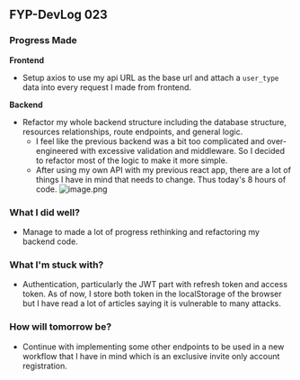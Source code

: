 ## FYP-DevLog 023

### Progress Made
**Frontend**
+ Setup axios to use my api URL as the base url  and attach a `user_type` data into every request I made from frontend. 

**Backend**
+ Refactor my whole backend structure including the database structure, resources relationships, route endpoints, and general logic.
     + I feel like the previous backend was a bit too complicated and over-engineered with excessive validation and middleware. So I decided to refactor most of the logic to make it more simple.
     + After using my own API with my previous react app, there are a lot of things I have in mind that needs to change. Thus today's 8 hours of code. 
![image.png](https://cdn.hashnode.com/res/hashnode/image/upload/v1602084582037/fWNtKqDAj.png)

### What I did well?
+ Manage to made a lot of progress rethinking and refactoring my backend code.

### What I'm stuck with?
+ Authentication, particularly the JWT part with refresh token and access token. As of now, I store both token in the localStorage of the browser but I have read a lot of articles saying it is vulnerable to many attacks.

### How will tomorrow be?
+ Continue with implementing some other endpoints to be used in a new workflow that I have in mind which is an exclusive invite only account registration.